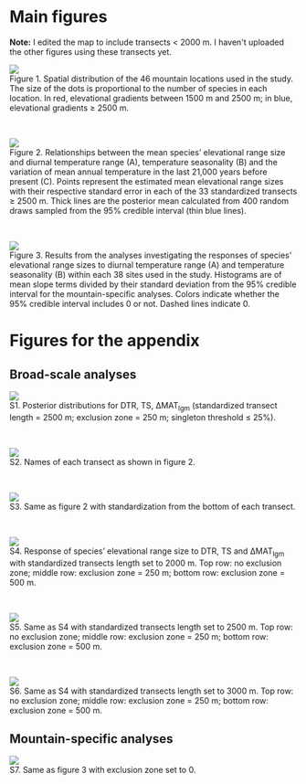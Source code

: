 # Main figures

**Note:** I edited the map to include transects < 2000 m. I haven't uploaded the other figures using these transects yet.

![](../figures/map_transects.svg)  
Figure 1. Spatial distribution of the 46 mountain locations used in the study. The size of the dots is proportional to the number of species in each location. In red, elevational gradients between 1500 m and 2500 m; in blue, elevational gradients ≥ 2500 m.

<br>

![](../figures/std_top-mtl2500-ez250-big-annotated.svg)  
Figure 2. Relationships between the mean species’ elevational range size and diurnal temperature range (A), temperature seasonality (B) and the variation of mean annual temperature in the last 21,000 years before present (C). Points represent the estimated mean elevational range sizes with their respective standard error in each of the 33 standardized transects ≥ 2500 m. Thick lines are the posterior mean calculated from 400 random draws sampled from the 95% credible interval (thin blue lines).

<br>

![](../figures/hist_slopes-ez250.svg)  
Figure 3. Results from the analyses investigating the responses of species’ elevational range sizes to diurnal temperature range (A) and temperature seasonality (B) within each 38 sites used in the study. Histograms are of mean slope terms divided by their standard deviation from the 95% credible interval for the mountain-specific analyses. Colors indicate whether the 95% credible interval includes 0 or not. Dashed lines indicate 0.

# Figures for the appendix

## Broad-scale analyses

![](../figures/posterior_distributions.svg)  
S1. Posterior distributions for DTR, TS, ∆MAT<sub>lgm</sub> (standardized transect length = 2500 m; exclusion zone = 250 m; singleton threshold ≤ 25%).

<br>

![](../figures/labelled_transects.svg)  
S2. Names of each transect as shown in figure 2.

<br>

![](../figures/std_bottom-mtl2500-ez250.svg)  
S3. Same as figure 2 with standardization from the bottom of each transect.

<br>

![](../figures/mdl1-mtl2000-top_ez0-mid_ez250-bot_ez500.svg)  
S4. Response of species’ elevational range size to DTR, TS and ∆MAT<sub>lgm</sub> with standardized transects length set to 2000 m. Top row: no exclusion zone; middle row: exclusion zone = 250 m; bottom row: exclusion zone = 500 m.

<br>

![](../figures/mdl1-mtl2500-top_ez0-mid_ez250-bot_ez500.svg)  
S5. Same as S4 with standardized transects length set to 2500 m. Top row: no exclusion zone; middle row: exclusion zone = 250 m; bottom row: exclusion zone = 500 m.

<br>

![](../figures/mdl1-mtl3000-top_ez0-mid_ez250-bot_ez500.svg)  
S6. Same as S4 with standardized transects length set to 3000 m. Top row: no exclusion zone; middle row: exclusion zone = 250 m; bottom row: exclusion zone = 500 m.

## Mountain-specific analyses

![](../figures/hist_slopes-ez0.svg)  
S7. Same as figure 3 with exclusion zone set to 0.